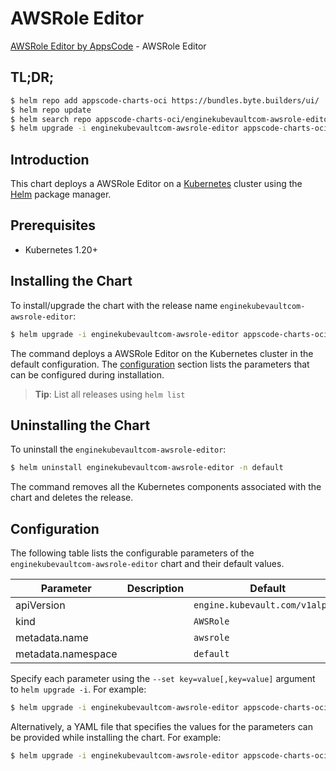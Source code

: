# AWSRole Editor

[AWSRole Editor by AppsCode](https://byte.builders) - AWSRole Editor

## TL;DR;

```bash
$ helm repo add appscode-charts-oci https://bundles.byte.builders/ui/
$ helm repo update
$ helm search repo appscode-charts-oci/enginekubevaultcom-awsrole-editor --version=v0.4.20
$ helm upgrade -i enginekubevaultcom-awsrole-editor appscode-charts-oci/enginekubevaultcom-awsrole-editor -n default --create-namespace --version=v0.4.20
```

## Introduction

This chart deploys a AWSRole Editor on a [Kubernetes](http://kubernetes.io) cluster using the [Helm](https://helm.sh) package manager.

## Prerequisites

- Kubernetes 1.20+

## Installing the Chart

To install/upgrade the chart with the release name `enginekubevaultcom-awsrole-editor`:

```bash
$ helm upgrade -i enginekubevaultcom-awsrole-editor appscode-charts-oci/enginekubevaultcom-awsrole-editor -n default --create-namespace --version=v0.4.20
```

The command deploys a AWSRole Editor on the Kubernetes cluster in the default configuration. The [configuration](#configuration) section lists the parameters that can be configured during installation.

> **Tip**: List all releases using `helm list`

## Uninstalling the Chart

To uninstall the `enginekubevaultcom-awsrole-editor`:

```bash
$ helm uninstall enginekubevaultcom-awsrole-editor -n default
```

The command removes all the Kubernetes components associated with the chart and deletes the release.

## Configuration

The following table lists the configurable parameters of the `enginekubevaultcom-awsrole-editor` chart and their default values.

|     Parameter      | Description |                  Default                   |
|--------------------|-------------|--------------------------------------------|
| apiVersion         |             | <code>engine.kubevault.com/v1alpha1</code> |
| kind               |             | <code>AWSRole</code>                       |
| metadata.name      |             | <code>awsrole</code>                       |
| metadata.namespace |             | <code>default</code>                       |


Specify each parameter using the `--set key=value[,key=value]` argument to `helm upgrade -i`. For example:

```bash
$ helm upgrade -i enginekubevaultcom-awsrole-editor appscode-charts-oci/enginekubevaultcom-awsrole-editor -n default --create-namespace --version=v0.4.20 --set apiVersion=engine.kubevault.com/v1alpha1
```

Alternatively, a YAML file that specifies the values for the parameters can be provided while
installing the chart. For example:

```bash
$ helm upgrade -i enginekubevaultcom-awsrole-editor appscode-charts-oci/enginekubevaultcom-awsrole-editor -n default --create-namespace --version=v0.4.20 --values values.yaml
```
